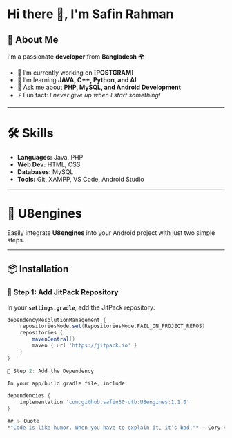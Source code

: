 # Hi there 👋, I'm Safin Rahman

## 🚀 About Me
I'm a passionate **developer** from **Bangladesh** 🌍  
- 🔭 I’m currently working on **[POSTGRAM]**  
- 🌱 I’m learning **JAVA, C++, Python, and AI**  
- 💬 Ask me about **PHP, MySQL, and Android Development**  
- ⚡ Fun fact: *I never give up when I start something!*  

---

# 🛠 Skills
- **Languages:** Java, PHP
- **Web Dev:** HTML, CSS 
- **Databases:** MySQL
- **Tools:** Git, XAMPP, VS Code, Android Studio

---

# 🚀 U8engines

Easily integrate **U8engines** into your Android project with just two simple steps.  

---

## 📦 Installation

### 🔹 Step 1: Add JitPack Repository
In your **`settings.gradle`**, add the JitPack repository:

```gradle
dependencyResolutionManagement {
    repositoriesMode.set(RepositoriesMode.FAIL_ON_PROJECT_REPOS)
    repositories {
        mavenCentral()
        maven { url 'https://jitpack.io' }
    }
}

🔹 Step 2: Add the Dependency

In your app/build.gradle file, include:

dependencies {
    implementation 'com.github.safin30-utb:U8engines:1.1.0'
}

## ✨ Quote
*"Code is like humor. When you have to explain it, it’s bad."* – Cory House


